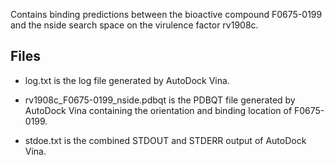 Contains binding predictions between the bioactive compound F0675-0199 and the nside search space on the virulence factor rv1908c.

## Files

- log.txt is the log file generated by AutoDock Vina.

- rv1908c_F0675-0199_nside.pdbqt is the PDBQT file generated by AutoDock Vina containing the orientation and binding location of F0675-0199.

- stdoe.txt is the combined STDOUT and STDERR output of AutoDock Vina.

